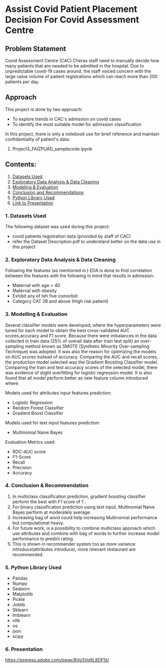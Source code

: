 # Assist Covid Patient Placement Decision For Covid Assessment Centre

## Problem Statement
Covid Assessment Centre (CAC) Cheras staff need to manually decide how many patients that are needed to be admitted in the hospital. Due to unpredictable covid-19 cases around, the staff voiced concern with the large value volume of patient registrations which can reach more than 200 patients per day.

## Approach 

This project is done by two approach:  
* To explore trends in CAC's admission on covid cases
* To identify the most suitable model for admission classification

In this project, there is only a notebook use for brief reference and maintain confidentiality of patient's data:
1) Project3_FAIZPUAD_samplecode.ipynb

## Contents:

1. [Datasets Used](#1-Datasets-Used)
2. [Exploratory Data Analysis & Data Cleaning](#2-Exploratory-Data-Analysis-&-Data-Cleaning)
3. [Modeling & Evaluation](#3-Modeling-&-Evaluation)
4. [Conclusion and Recommendations](#4-Conclusion-and-Recommendations)
5. [Python Library Used](#5-Python-Library-Used)
6. [Link to Presentation](#6-Presentation)

### 1. Datasets Used
The following dataset was used during this project:
- covid patients registration data (provided by staff of CAC)
- refer the Dataset Description.pdf to understand better on the data use in this project

### 2. Exploratory Data Analysis & Data Cleaning
Following the features (as mentioned in ) EDA is done to find correlation between the features with the following in mind that results in admission:
* Maternal with age > 40
* Maternal with obesity
* Exhibit any of teh five comorbid
* Category CAT 2B and above (High risk patient)

### 3. Modelling & Evaluation
Several classifier models were developed, where the hyperparameters were tuned for each model to obtain the best cross-validated AUC scores,accuracy and F1 score. Because there were imbalances in the data collected in train data (25% of overall data after train test split) an over-sampling method known as SMOTE (Synthetic Minority Over-sampling Technique) was adopted. It was also the reason for optimizing the models on AUC scores instead of accuracy. Comparing the AUC and recall scores, the production model selected was the Gradient Boosting Classifier model. Comparing the train and test accuracy scores of the selected model, there was evidence of slight overfitting for logistic regression model. It is also found that all model perform better as new feature column introduced where:

Models used for attributes input features prediction:
- Logistic Regression
- Random Forest Classifier
- Gradient Boost Classifier

Models used for text input features prediction:
- Multinomial Naive Bayes

Evaluation Metrics used:
- ROC-AUC score
- F1-Score
- Recall
- Precision
- Accuracy

### 4. Conclusion & Recommendation
1. In multiclass classification prediction, gradient bossting classifier perform the best with F1 score of 1 .
2. For binary classification prediction using text input, Multinomial Naive Bayes perform at moderately average.
3. Increasing bag of word could help increasing Multinomial performance but computational heavy.
4. For future work, is a possibility to combine multiclass approach which use attributes and combine with bag of words to further increase model performance to predict rating.
5. This is shown in recommender system too as more variance introduce(attributes introduce), more relevant restaurant are recommended.

### 5. Python Library Used
- Pandas
- Numpy
- Seaborn
- Matplotlib
- Pickle
- Joblib
- Sklearn
- Imblearn
- nltk
- os
- json
- scipy

### 6. Presentation
https://express.adobe.com/page/8Vg3Vq9L8DF5t/
